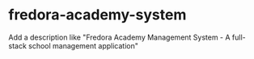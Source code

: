 # fredora-academy-system
Add a description like "Fredora Academy Management System - A full-stack school management application"
